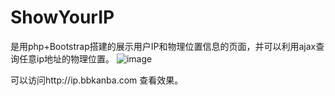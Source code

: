 ShowYourIP
==========

是用php+Bootstrap搭建的展示用户IP和物理位置信息的页面，并可以利用ajax查询任意ip地址的物理位置。
![image](http://ip.bbkanba.com/showYourIP.png)

可以访问http://ip.bbkanba.com 查看效果。
